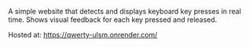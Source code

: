 A simple website that detects and displays keyboard key presses in real time. Shows visual feedback for each key pressed and released.

Hosted at: https://qwerty-ulsm.onrender.com/
